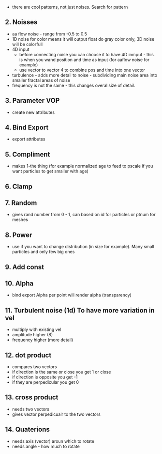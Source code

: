 - there are cool patterns, not just noises. Search for pattern
## 2. Noisses
- aa flow noise - range from -0.5 to 0.5
- 1D noise for color means it will output float do gray color only, 3D noise will be colorfull
- 4D input
  - before connecting noise you can choose it to have 4D inmput - this is when you wand position and time as input (for aaflow noise for example)
  - use vector to vector 4 to combine pos and time into one vector
- turbulence - adds more detail to noise - subdividing main noise area into smaller fractal areas of noise
- frequency is not the same - this changes overal size of detail.
## 3. Parameter VOP
- create new attributes
## 4. Bind Export
- export attributes
## 5. Compliment
- makes 1-the thing (for example normalized age to feed to pscale if you want particles to get smaller with age)
## 6. Clamp
## 7. Random
- gives rand number from 0 - 1, can based on id for particles or ptnum for meshes
## 8. Power
- use if you want to change distribution (in size for example). Many small particles and only few big ones
## 9. Add const
## 10. Alpha
- bind export Alpha per point will render alpha (transparency)
## 11. Turbulent noise (1d) To have more variation in vel
- multiply with existing vel
- amplitude higher (8)
- frequency higher (more detail)
## 12. dot product
- compares two vectors
- if direction is the same or close you get 1 or close
- if direction is opposite you get -1
- if they are perpedicular you get 0
## 13. cross product
- needs two vectors
- gives vector perpedicualr to the two vectors
## 14. Quaterions
- needs axis (vector) aroun which to rotate
- needs angle - how much to rotate

